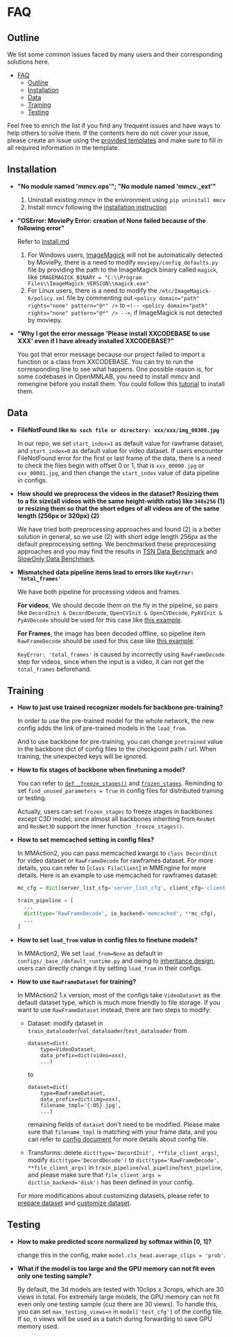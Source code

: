 # FAQ

## Outline

We list some common issues faced by many users and their corresponding solutions here.

- [FAQ](#faq)
  - [Outline](#outline)
  - [Installation](#installation)
  - [Data](#data)
  - [Training](#training)
  - [Testing](#testing)

Feel free to enrich the list if you find any frequent issues and have ways to help others to solve them.
If the contents here do not cover your issue, please create an issue using the [provided templates](https://github.com/open-mmlab/mmaction2/tree/main/.github/ISSUE_TEMPLATE/error-report.md) and make sure to fill in all required information in the template.

## Installation

- **"No module named 'mmcv.ops'"; "No module named 'mmcv.\_ext'"**

  1. Uninstall existing mmcv in the environment using `pip uninstall mmcv`
  2. Install mmcv following the [installation instruction](https://mmcv.readthedocs.io/en/2.x/get_started/installation.html#install-mmcv)

- **"OSError: MoviePy Error: creation of None failed because of the following error"**

  Refer to [install.md](https://github.com/open-mmlab/mmaction2/blob/master/docs/install.md#requirements)

  1. For Windows users, [ImageMagick](https://www.imagemagick.org/script/index.php) will not be automatically detected by MoviePy, there is a need to modify `moviepy/config_defaults.py` file by providing the path to the ImageMagick binary called `magick`, like `IMAGEMAGICK_BINARY = "C:\\Program Files\\ImageMagick_VERSION\\magick.exe"`
  2. For Linux users, there is a need to modify the `/etc/ImageMagick-6/policy.xml` file by commenting out `<policy domain="path" rights="none" pattern="@*" />` to `<!-- <policy domain="path" rights="none" pattern="@*" /> -->`, if ImageMagick is not detected by moviepy.

- **"Why I got the error message 'Please install XXCODEBASE to use XXX' even if I have already installed XXCODEBASE?"**

  You got that error message because our project failed to import a function or a class from XXCODEBASE. You can try to run the corresponding line to see what happens. One possible reason is, for some codebases in OpenMMLAB, you need to install mmcv and mmengine before you install them. You could follow this [tutorial](https://mmaction2.readthedocs.io/en/latest/get_started/installation.html#installation) to install them.

## Data

- **FileNotFound like `No such file or directory: xxx/xxx/img_00300.jpg`**

  In our repo, we set `start_index=1` as default value for rawframe dataset, and `start_index=0` as default value for video dataset.
  If users encounter FileNotFound error for the first or last frame of the data, there is a need to check the files begin with offset 0 or 1,
  that is `xxx_00000.jpg` or `xxx_00001.jpg`, and then change the `start_index` value of data pipeline in configs.

- **How should we preprocess the videos in the dataset? Resizing them to a fix size(all videos with the same height-width ratio) like `340x256` (1) or resizing them so that the short edges of all videos are of the same length (256px or 320px) (2)**

  We have tried both preprocessing approaches and found (2) is a better solution in general, so we use (2) with short edge length 256px as the default preprocessing setting. We benchmarked these preprocessing approaches and you may find the results in [TSN Data Benchmark](https://github.com/open-mmlab/mmaction2/tree/master/configs/recognition/tsn) and [SlowOnly Data Benchmark](https://github.com/open-mmlab/mmaction2/tree/master/configs/recognition/slowonly).

- **Mismatched data pipeline items lead to errors like `KeyError: 'total_frames'`**

  We have both pipeline for processing videos and frames.

  **For videos**, We should decode them on the fly in the pipeline, so pairs like `DecordInit & DecordDecode`, `OpenCVInit & OpenCVDecode`, `PyAVInit & PyAVDecode` should be used for this case like [this example](https://github.com/open-mmlab/mmaction2/blob/main/configs/recognition/tsn/tsn_imagenet-pretrained-r50_8xb32-1x1x3-100e_kinetics400-rgb.py#L14-L16).

  **For Frames**, the image has been decoded offline, so pipeline item `RawFrameDecode` should be used for this case like [this example](https://github.com/open-mmlab/mmaction2/blob/main/configs/recognition/trn/trn_imagenet-pretrained-r50_8xb16-1x1x8-50e_sthv1-rgb.py#L17).

  `KeyError: 'total_frames'` is caused by incorrectly using `RawFrameDecode` step for videos, since when the input is a video, it can not get the `total_frames` beforehand.

## Training

- **How to just use trained recognizer models for backbone pre-training?**

  In order to use the pre-trained model for the whole network, the new config adds the link of pre-trained models in the `load_from`.

  And to use backbone for pre-training, you can change `pretrained` value in the backbone dict of config files to the checkpoint path / url.
  When training, the unexpected keys will be ignored.

- **How to fix stages of backbone when finetuning a model?**

  You can refer to [`def _freeze_stages()`](https://github.com/open-mmlab/mmaction2/blob/main/mmaction/models/backbones/resnet3d.py#L791) and [`frozen_stages`](https://github.com/open-mmlab/mmaction2/blob/main/mmaction/models/backbones/resnet3d.py#L369-L370).
  Reminding to set `find_unused_parameters = True` in config files for distributed training or testing.

  Actually, users can set `frozen_stages` to freeze stages in backbones except C3D model, since almost all backbones inheriting from `ResNet` and `ResNet3D` support the inner function `_freeze_stages()`.

- **How to set memcached setting in config files?**

  In MMAction2, you can pass memcached kwargs to `class DecordInit` for video dataset or `RawFrameDecode` for rawframes dataset.
  For more details, you can refer to \[`class FileClient`\] in MMEngine for more details.
  Here is an example to use memcached for rawframes dataset:

  ```python
  mc_cfg = dict(server_list_cfg='server_list_cfg', client_cfg='client_cfg', sys_path='sys_path')

  train_pipeline = [
    ...
    dict(type='RawFrameDecode', io_backend='memcached', **mc_cfg),
    ...
  ]
  ```

- **How to set `load_from` value in config files to finetune models?**

  In MMAction2, We set `load_from=None` as default in `configs/_base_/default_runtime.py` and owing to [inheritance design](https://github.com/open-mmlab/mmaction2/tree/main/docs/en/user_guides/config.md),
  users can directly change it by setting `load_from` in their configs.

- **How to use `RawFrameDataset` for training?**

  In MMAction2 1.x version, most of the configs take `VideoDataset` as the default dataset type, which is much more friendly to file storage. If you want to use `RawFrameDataset` instead, there are two steps to modify:

  - Dataset:
    modify dataset in `train_dataloader`/`val_dataloader`/`test_dataloader` from

    ```
    dataset=dict(
        type=VideoDataset,
        data_prefix=dict(video=xxx),
        ...)
    ```

    to

    ```
    dataset=dict(
        type=RawFrameDataset,
        data_prefix=dict(img=xxx),
        filename_tmpl='{:05}.jpg',
        ...)
    ```

    remaining fields of `dataset` don't need to be modified. Please make sure that `filename_tmpl` is matching with your frame data, and you can refer to [config document](../user_guides/config.md) for more details about config file.

  - Transforms: delete `dict(type='DecordInit', **file_client_args)`, modify `dict(type='DecordDecode')` to `dict(type='RawFrameDecode', **file_client_args)` in `train_pipeline`/`val_pipeline`/`test_pipeline`, and please make sure that `file_client_args = dict(io_backend='disk')` has been defined in your config.

  For more modifications about customizing datasets, please refer to [prepare dataset](../user_guides/prepare_dataset.md) and [customize dataset](../advanced_guides/customize_dataset.md).

## Testing

- **How to make predicted score normalized by softmax within \[0, 1\]?**

  change this in the config, make `model.cls_head.average_clips = 'prob'`.

- **What if the model is too large and the GPU memory can not fit even only one testing sample?**

  By default, the 3d models are tested with 10clips x 3crops, which are 30 views in total. For extremely large models, the GPU memory can not fit even only one testing sample (cuz there are 30 views). To handle this, you can set `max_testing_views=n` in `model['test_cfg']` of the config file. If so, n views will be used as a batch during forwarding to save GPU memory used.
